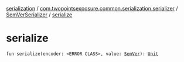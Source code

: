 [serialization](../../index.md) / [com.twopointsexposure.common.serialization.serializer](../index.md) / [SemVerSerializer](index.md) / [serialize](./serialize.md)

# serialize

`fun serialize(encoder: <ERROR CLASS>, value: `[`SemVer`](../../com.twopointsexposure.common.serialization.model/-sem-ver/index.md)`): `[`Unit`](https://kotlinlang.org/api/latest/jvm/stdlib/kotlin/-unit/index.html)